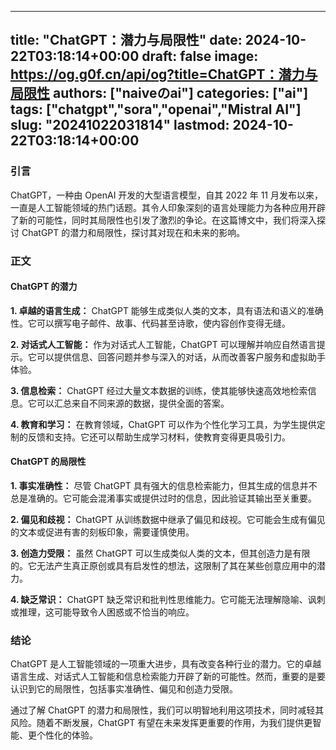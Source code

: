 
---
title: "ChatGPT：潜力与局限性"
date: 2024-10-22T03:18:14+00:00
draft: false
image: https://og.g0f.cn/api/og?title=ChatGPT：潜力与局限性
authors: ["naiveのai"]
categories: ["ai"]
tags: ["chatgpt","sora","openai","Mistral AI"]
slug: "20241022031814"
lastmod: 2024-10-22T03:18:14+00:00
---
### 引言

ChatGPT，一种由 OpenAI 开发的大型语言模型，自其 2022 年 11 月发布以来，一直是人工智能领域的热门话题。其令人印象深刻的语言处理能力为各种应用开辟了新的可能性，同时其局限性也引发了激烈的争论。在这篇博文中，我们将深入探讨 ChatGPT 的潜力和局限性，探讨其对现在和未来的影响。

### 正文

#### ChatGPT 的潜力

**1. 卓越的语言生成：**
ChatGPT 能够生成类似人类的文本，具有语法和语义的准确性。它可以撰写电子邮件、故事、代码甚至诗歌，使内容创作变得无缝。

**2. 对话式人工智能：**
作为对话式人工智能，ChatGPT 可以理解并响应自然语言提示。它可以提供信息、回答问题并参与深入的对话，从而改善客户服务和虚拟助手体验。

**3. 信息检索：**
ChatGPT 经过大量文本数据的训练，使其能够快速高效地检索信息。它可以汇总来自不同来源的数据，提供全面的答案。

**4. 教育和学习：**
在教育领域，ChatGPT 可以作为个性化学习工具，为学生提供定制的反馈和支持。它还可以帮助生成学习材料，使教育变得更具吸引力。

#### ChatGPT 的局限性

**1. 事实准确性：**
尽管 ChatGPT 具有强大的信息检索能力，但其生成的信息并不总是准确的。它可能会混淆事实或提供过时的信息，因此验证其输出至关重要。

**2. 偏见和歧视：**
ChatGPT 从训练数据中继承了偏见和歧视。它可能会生成有偏见的文本或促进有害的刻板印象，需要谨慎使用。

**3. 创造力受限：**
虽然 ChatGPT 可以生成类似人类的文本，但其创造力是有限的。它无法产生真正原创或具有启发性的想法，这限制了其在某些创意应用中的潜力。

**4. 缺乏常识：**
ChatGPT 缺乏常识和批判性思维能力。它可能无法理解隐喻、讽刺或推理，这可能导致令人困惑或不恰当的响应。

### 结论

ChatGPT 是人工智能领域的一项重大进步，具有改变各种行业的潜力。它的卓越语言生成、对话式人工智能和信息检索能力开辟了新的可能性。然而，重要的是要认识到它的局限性，包括事实准确性、偏见和创造力受限。

通过了解 ChatGPT 的潜力和局限性，我们可以明智地利用这项技术，同时减轻其风险。随着不断发展，ChatGPT 有望在未来发挥更重要的作用，为我们提供更智能、更个性化的体验。